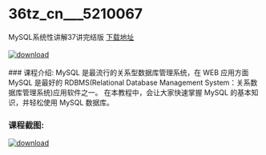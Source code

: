 # 36tz_cn___5210067
MySQL系统性讲解37讲完结版
[下载地址](http://www.36tz.cn/article/5210067 "下载地址")
<br/></br>[![download](http://36tz.cn/muke_img/2020_02_1-6-300x163.png "下载地址")](http://www.36tz.cn/article/5210067 "下载地址")
<br/></br>### 课程介绍:
MySQL 是最流行的关系型数据库管理系统，在 WEB 应用方面 MySQL 是最好的 RDBMS(Relational Database Management System：关系数据库管理系统)应用软件之一。
在本教程中，会让大家快速掌握 MySQL 的基本知识，并轻松使用 MySQL 数据库。

### 课程截图:
[![download](http://36tz.cn/muke_img/2020_02_11-6.png "下载地址")](http://www.36tz.cn/article/5210067 "下载地址")
